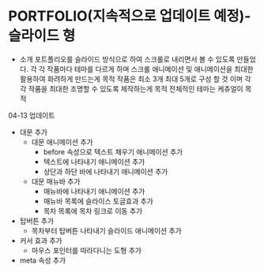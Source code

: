 # PORTFOLIO(지속적으로 업데이트 예정)-슬라이드 형
- 소개
  포트폴리오를 슬라이드 방식으로 하여 스크롤로 내리면서 볼 수 있도록 만들었다.
  각 각 작품마다 테마를 다르게 하며 스크롤 애니메이션 및 애니메이션을 최대한 활용하여 화려하게 만드는게 목적
  작품은 최소 3개 최대 5개로 구성 할 것 이며 각 각 작품을 최대한 조명할 수 있도록 제작하는게 목적
  전체적인 테마는 케츄얼이 목적

04-13 업데이트
- 대문 추가
  - 대문 애니메이션 추가 
    - before 속성으로 텍스트 채우기 애니메이션 추가
    - 텍스트에 나타내기 애니메이션 추가
    - 상단과 하단 바에 나타내기 애니메이션 추가
  - 대문 매뉴바 추가
    - 매뉴바에 나타내기 애니메이션 추가
    - 매뉴바 목록에 슬라이스 토글효과 추가
    - 목차 목록에 목차 링크로 이동 추가
- 탑버튼 추가
  - 목차부터 탑버튼 나타내기 슬라이드 애니메이션 추가
- 커서 효과 추가
  - 마우스 포인터를 따라다니는 도형 추가
- meta 속성 추가   
